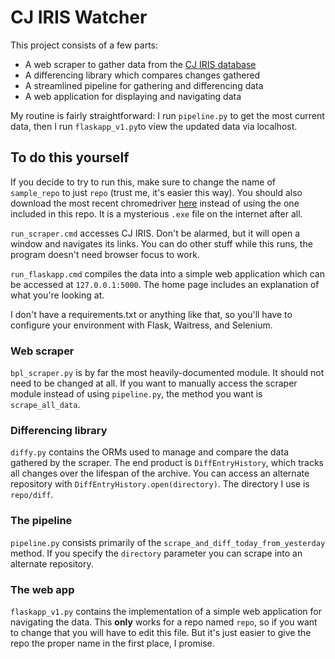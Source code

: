 # CJ IRIS Watcher

This project consists of a few parts:

* A web scraper to gather data from the [CJ IRIS database](https://www.bpl-orsnapshot.net/PublicInquiry_CJ/EmployeeSearch.aspx)
* A differencing library which compares changes gathered
* A streamlined pipeline for gathering and differencing data
* A web application for displaying and navigating data

My routine is fairly straightforward: I run `pipeline.py` to get the most current data, then I run `flaskapp_v1.py`to view the updated data via localhost.

## To do this yourself

If you decide to try to run this, make sure to change the name of `sample_repo` to just `repo` (trust me, it's easier this way). You should also download the most recent chromedriver [here](https://chromedriver.chromium.org/downloads) instead of using the one included in this repo. It is a mysterious `.exe` file on the internet after all.

`run_scraper.cmd` accesses CJ IRIS. Don't be alarmed, but it will open a window and navigates its links. You can do other stuff while this runs, the program doesn't need browser focus to work.

`run_flaskapp.cmd` compiles the data into a simple web application which can be accessed at `127.0.0.1:5000`. The home page includes an explanation of what you're looking at.

I don't have a requirements.txt or anything like that, so you'll have to configure your environment with Flask, Waitress, and Selenium.

### Web scraper

`bpl_scraper.py` is by far the most heavily-documented module. It should not need to be changed at all. If you want to manually access the scraper module instead of using `pipeline.py`, the method you want is `scrape_all_data`.

### Differencing library

`diffy.py` contains the ORMs used to manage and compare the data gathered by the scraper. The end product is `DiffEntryHistory`, which tracks all changes over the lifespan of the archive. You can access an alternate repository with `DiffEntryHistory.open(directory)`. The directory I use is `repo/diff`.

### The pipeline

`pipeline.py` consists primarily of the `scrape_and_diff_today_from_yesterday` method. If you specify the `directory` parameter you can scrape into an alternate repository.

### The web app

`flaskapp_v1.py` contains the implementation of a simple web application for navigating the data. This **only** works for a repo named `repo`, so if you want to change that you will have to edit this file. But it's just easier to give the repo the proper name in the first place, I promise.
